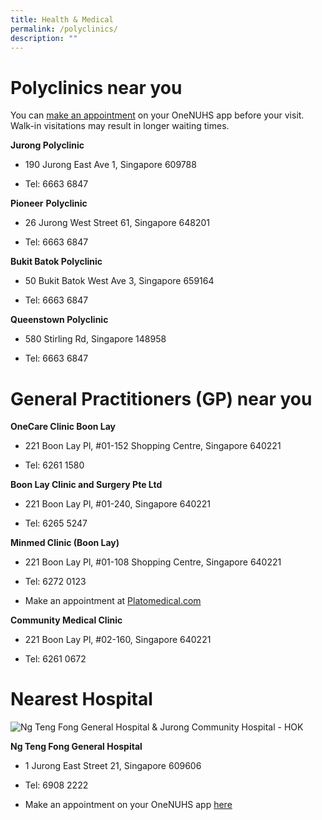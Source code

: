```yaml
---
title: Health & Medical
permalink: /polyclinics/
description: ""
---
```

# Polyclinics near you
You can [make an appointment](https://www.nup.com.sg/Pages/Make-change-an-Appointment.aspx) on your OneNUHS app before your visit. Walk-in visitations may result in longer waiting times.


**Jurong Polyclinic**

*   190 Jurong East Ave 1, Singapore 609788
    
*   Tel: 6663 6847
    

**Pioneer** **Polyclinic**

*   26 Jurong West Street 61, Singapore 648201
    
*   Tel: 6663 6847
    

**Bukit Batok Polyclinic**

*   50 Bukit Batok West Ave 3, Singapore 659164
    
*   Tel: 6663 6847
    

**Queenstown Polyclinic**

*   580 Stirling Rd, Singapore 148958
    
*   Tel: 6663 6847

# General Practitioners (GP) near you

**OneCare Clinic Boon Lay**

*   221 Boon Lay Pl, #01-152 Shopping Centre, Singapore 640221
    
*   Tel: 6261 1580

**Boon Lay Clinic and Surgery Pte Ltd**

*   221 Boon Lay Pl, #01-240, Singapore 640221
    
*   Tel: 6265 5247

**Minmed Clinic (Boon Lay)**

*   221 Boon Lay Pl, #01-108 Shopping Centre, Singapore 640221
    
*   Tel: 6272 0123
*   Make an appointment at [Platomedical.com](https://clinic.platomedical.com/book/bWlubWVk/c58a16836ace40cfa64475408343f5d4/Bcoa6zQ)

**Community Medical Clinic**

*  221 Boon Lay Pl, #02-160, Singapore 640221
    
*   Tel: 6261 0672



# Nearest Hospital
![Ng Teng Fong General Hospital &amp; Jurong Community Hospital - HOK](https://www.hok.com/wp-content/uploads/2019/05/Ng-Teng-Fong-Hospital-Overall-1900-1600x1069.jpg)

**Ng Teng Fong General Hospital**

*  1 Jurong East Street 21, Singapore 609606
    
*   Tel: 6908 2222
*   Make an appointment on your OneNUHS app [here](https://www.nup.com.sg/Pages/Make-change-an-Appointment.aspx)